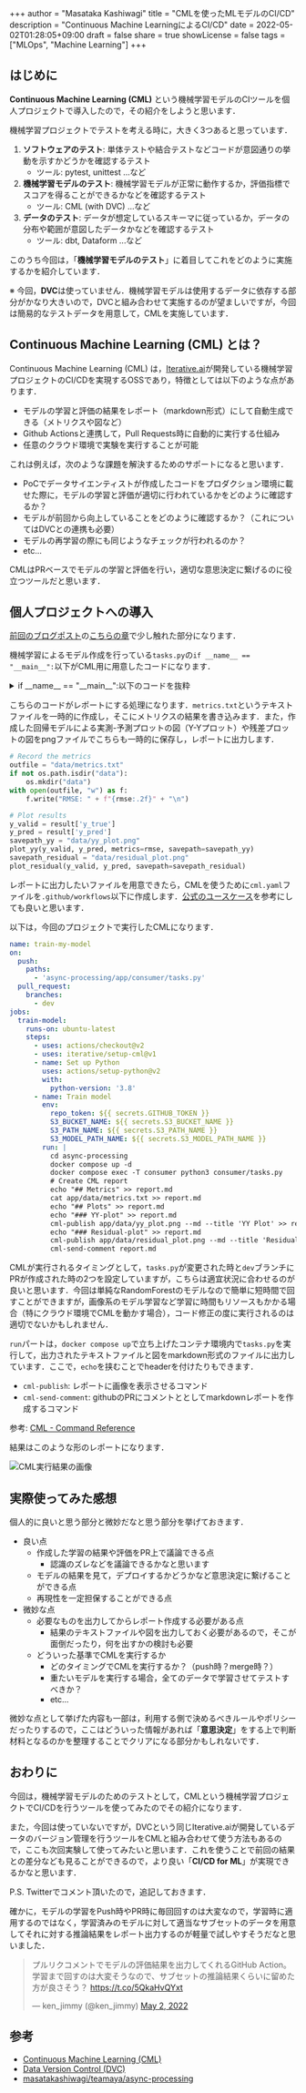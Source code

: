+++
author = "Masataka Kashiwagi"
title = "CMLを使ったMLモデルのCI/CD"
description = "Continuous Machine LearningによるCI/CD"
date = 2022-05-02T01:28:05+09:00
draft = false
share = true
showLicense = false
tags = ["MLOps", "Machine Learning"]
+++

## はじめに
**Continuous Machine Learning (CML)** という機械学習モデルのCIツールを個人プロジェクトで導入したので，その紹介をしようと思います．

機械学習プロジェクトでテストを考える時に，大きく3つあると思っています．

1. <span class="marker_yellow">**ソフトウェアのテスト**</span>: 単体テストや結合テストなどコードが意図通りの挙動を示すかどうかを確認するテスト
    - ツール: pytest, unittest ...など
2. <span class="marker_yellow">**機械学習モデルのテスト**</span>: 機械学習モデルが正常に動作するか，評価指標でスコアを得ることができるかなどを確認するテスト
    - ツール: CML (with DVC) ...など
3. <span class="marker_yellow">**データのテスト**</span>: データが想定しているスキーマに従っているか，データの分布や範囲が意図したデータかなどを確認するテスト
    - ツール: dbt, Dataform ...など

このうち今回は，「**機械学習モデルのテスト**」に着目してこれをどのように実施するかを紹介しています．

※ 今回，**DVC**は使っていません．機械学習モデルは使用するデータに依存する部分がかなり大きいので，DVCと組み合わせて実施するのが望ましいですが，今回は簡易的なテストデータを用意して，CMLを実施しています．

## Continuous Machine Learning (CML) とは？
Continuous Machine Learning (CML) は，[Iterative.ai](https://iterative.ai/)が開発している機械学習プロジェクトのCI/CDを実現するOSSであり，特徴としては以下のような点があります．

- モデルの学習と評価の結果をレポート（markdown形式）にして自動生成できる（メトリクスや図など）
- Github Actionsと連携して，Pull Requests時に自動的に実行する仕組み
- 任意のクラウド環境で実験を実行することが可能

これは例えば，次のような課題を解決するためのサポートになると思います．

- PoCでデータサイエンティストが作成したコードをプロダクション環境に載せた際に，モデルの学習と評価が適切に行われているかをどのように確認するか？
- モデルが前回から向上していることをどのように確認するか？（これについてはDVCとの連携も必要）
- モデルの再学習の際にも同じようなチェックが行われるのか？
- etc...

CMLはPRベースでモデルの学習と評価を行い，適切な意思決定に繋げるのに役立つツールだと思います．

## 個人プロジェクトへの導入
[前回のブログポスト](http://localhost:1313/portfolio/post/async-ml-processing)の[こちらの章](http://localhost:1313/portfolio/post/async-ml-processing/#consumer%E3%81%AE%E5%AE%9F%E8%A3%85)で少し触れた部分になります．

機械学習によるモデル作成を行っている`tasks.py`の`if __name__ == "__main__":`以下がCML用に用意したコードになります．

<details>
<summary>if __name__ == "__main__":以下のコードを抜粋</summary>

```python
if __name__ == "__main__":
    def plot_yy(y_valid, y_pred, metrics, savepath):
        """Vizualize the results using yy-plot
        """
        y_max = np.max(y_valid)
        y_min = np.min(y_valid)

        # calculate max and min of y_pred
        predict_y_max = np.max(y_pred)
        predict_y_min = np.min(y_pred)

        # use the smallest and largest value of either of both y_valid and y_pred
        # as the range of the vertical axis horizontal axis
        axis_max = max(y_max, predict_y_max)
        axis_min = min(y_min, predict_y_min)

        # margin of 5% of the length
        axis_max = axis_max + (axis_max - axis_min) * 0.05
        axis_min = axis_min - (axis_max - axis_min) * 0.05

        plt.figure(figsize=(10, 6))
        plt.subplots_adjust(wspace=0.2, hspace=0.3)
        plt.scatter(y_pred, y_valid, c='r', s=50, zorder=2, edgecolors=(0, 0, 0), alpha=0.6)
        plt.plot([axis_min, axis_max], [axis_min, axis_max], c="#1560bd")

        plt.xlabel('Predict Values', fontsize=20)
        plt.ylabel('True Values', fontsize=20)
        plt.title(r'RMSE=%.2f' % (metrics), fontsize=15)
        plt.tick_params(labelsize=20)
        plt.tight_layout()
        plt.grid(True)
        plt.savefig(savepath, dpi=100, bbox_inches='tight', pad_inches=0.1)
        plt.close()

    def plot_residual(y_valid, y_pred, savepath):
        residual = y_pred - y_valid
        xmax = np.max(y_pred) + (np.max(y_pred) - np.min(y_pred)) * 0.05
        xmin = np.min(y_pred) - (np.max(y_pred) - np.min(y_pred)) * 0.05

        plt.figure(figsize=(10, 6))
        plt.subplots_adjust(wspace=0.2, hspace=0.3)
        plt.scatter(y_pred, residual, c='r', s=50, zorder=2, edgecolors=(0, 0, 0), alpha=0.6)
        plt.hlines(y=0, xmin=xmin, xmax=xmax, color='#1560bd')
        plt.title('Residual Plot', fontsize=20)
        plt.xlabel('Predict Values', fontsize=20)
        plt.ylabel('Residuals', fontsize=20)
        plt.tick_params(labelsize=20)
        plt.tight_layout()
        plt.grid(True)
        plt.savefig(savepath, dpi=100, bbox_inches='tight', pad_inches=0.1)
        plt.close()

    params = {
        "model_id": "sample_test",
        "dataset_id": "test_diabetes",
        "features": ["age", "bmi", "bp", "s1", "s2", "s3", "s4", "s5", "s6"],
        "target": "target"
    }
    dataset_path = 'test/data/' + params['dataset_id'] + '.csv'
    df = pd.read_csv(dataset_path)
    result = train(df, params)

    rmse = result['metrics']['rmse']

    # Record the metrics
    outfile = "data/metrics.txt"
    if not os.path.isdir("data"):
        os.mkdir("data")
    with open(outfile, "w") as f:
        f.write("RMSE: " + f"{rmse:.2f}" + "\n")

    # Plot results
    y_valid = result['y_true']
    y_pred = result['y_pred']
    savepath_yy = "data/yy_plot.png"
    plot_yy(y_valid, y_pred, metrics=rmse, savepath=savepath_yy)
    savepath_residual = "data/residual_plot.png"
    plot_residual(y_valid, y_pred, savepath=savepath_residual)
```

</details>

こちらのコードがレポートにする処理になります．`metrics.txt`というテキストファイルを一時的に作成し，そこにメトリクスの結果を書き込みます．また，作成した回帰モデルによる実測-予測プロットの図（Y-Yプロット）や残差プロットの図をpngファイルでこちらも一時的に保存し，レポートに出力します．

```python
# Record the metrics
outfile = "data/metrics.txt"
if not os.path.isdir("data"):
    os.mkdir("data")
with open(outfile, "w") as f:
    f.write("RMSE: " + f"{rmse:.2f}" + "\n")

# Plot results
y_valid = result['y_true']
y_pred = result['y_pred']
savepath_yy = "data/yy_plot.png"
plot_yy(y_valid, y_pred, metrics=rmse, savepath=savepath_yy)
savepath_residual = "data/residual_plot.png"
plot_residual(y_valid, y_pred, savepath=savepath_residual)
```

レポートに出力したいファイルを用意できたら，CMLを使うために`cml.yaml`ファイルを`.github/workflows`以下に作成します．[公式のユースケース](https://github.com/iterative/cml_base_case)を参考にしても良いと思います．

以下は，今回のプロジェクトで実行したCMLになります．

```yml
name: train-my-model
on:
  push:
    paths:
      - 'async-processing/app/consumer/tasks.py'
  pull_request:
    branches:
      - dev
jobs:
  train-model:
    runs-on: ubuntu-latest
    steps:
      - uses: actions/checkout@v2
      - uses: iterative/setup-cml@v1
      - name: Set up Python
        uses: actions/setup-python@v2
        with:
          python-version: '3.8'
      - name: Train model
        env:
          repo_token: ${{ secrets.GITHUB_TOKEN }}
          S3_BUCKET_NAME: ${{ secrets.S3_BUCKET_NAME }}
          S3_PATH_NAME: ${{ secrets.S3_PATH_NAME }}
          S3_MODEL_PATH_NAME: ${{ secrets.S3_MODEL_PATH_NAME }}
        run: |
          cd async-processing
          docker compose up -d
          docker compose exec -T consumer python3 consumer/tasks.py
          # Create CML report
          echo "## Metrics" >> report.md
          cat app/data/metrics.txt >> report.md
          echo "## Plots" >> report.md
          echo "### YY-plot" >> report.md
          cml-publish app/data/yy_plot.png --md --title 'YY Plot' >> report.md
          echo "### Residual-plot" >> report.md
          cml-publish app/data/residual_plot.png --md --title 'Residual Plot' >> report.md
          cml-send-comment report.md
```

CMLが実行されるタイミングとして，`tasks.py`が変更された時と`dev`ブランチにPRが作成された時の2つを設定していますが，こちらは適宜状況に合わせるのが良いと思います．今回は単純なRandomForestのモデルなので簡単に短時間で回すことができますが，画像系のモデル学習など学習に時間もリソースもかかる場合（特にクラウド環境でCMLを動かす場合），コード修正の度に実行されるのは適切でないかもしれません．

`run`パートは，`docker compose up`で立ち上げたコンテナ環境内で`tasks.py`を実行して，出力されたテキストファイルと図をmarkdown形式のファイルに出力しています．ここで，`echo`を挟むことでheaderを付けたりもできます．

- `cml-publish`: レポートに画像を表示させるコマンド
- `cml-send-comment`: githubのPRにコメントととしてmarkdownレポートを作成するコマンド

参考: [CML - Command Reference](https://cml.dev/doc/ref)

結果はこのような形のレポートになります．

![CML実行結果の画像](../../img/cml-img1.png "CMLサンプル画像")

## 実際使ってみた感想
個人的に良いと思う部分と微妙だなと思う部分を挙げておきます．

- 良い点
    - 作成した学習の結果や評価をPR上で議論できる点
        - 認識のズレなどを議論できるかなと思います
    - モデルの結果を見て，デプロイするかどうかなど意思決定に繋げることができる点
    - 再現性を一定担保することができる点
- 微妙な点
    - 必要なものを出力してからレポート作成する必要がある点
        - 結果のテキストファイルや図を出力しておく必要があるので，そこが面倒だったり，何を出すかの検討も必要
    - どういった基準でCMLを実行するか
        - どのタイミングでCMLを実行するか？（push時？merge時？）
        - 重たいモデルを実行する場合，全てのデータで学習させてテストすべきか？
        - etc...

微妙な点として挙げた内容も一部は，利用する側で決めるべきルールやポリシーだったりするので，ここはどういった情報があれば「**意思決定**」をする上で判断材料となるのかを整理することでクリアになる部分かもしれないです．

## おわりに
今回は，機械学習モデルのためのテストとして，CMLという機械学習プロジェクトでCI/CDを行うツールを使ってみたのでその紹介になります．

また，今回は使っていないですが，DVCという同じIterative.aiが開発しているデータのバージョン管理を行うツールをCMLと組み合わせて使う方法もあるので，ここも次回実験して使ってみたいと思います．これを使うことで前回の結果との差分なども見ることができるので，より良い「<span class="marker_yellow">**CI/CD for ML**</span>」が実現できるかなと思います．

P.S. Twitterでコメント頂いたので，追記しておきます．

確かに，モデルの学習をPush時やPR時に毎回回すのは大変なので，学習時に適用するのではなく，学習済みのモデルに対して適当なサブセットのデータを用意してそれに対する推論結果をレポート出力するのが軽量で試しやすそうだなと思いました．

<blockquote class="twitter-tweet" data-partner="tweetdeck"><p lang="ja" dir="ltr">プルリクコメントでモデルの評価結果を出力してくれるGitHub Action。学習まで回すのは大変そうなので、サブセットの推論結果くらいに留めた方が良さそう？ <a href="https://t.co/5QkaHvQYxt">https://t.co/5QkaHvQYxt</a></p>&mdash; ken_jimmy (@ken_jimmy) <a href="https://twitter.com/ken_jimmy/status/1520939687275540480?ref_src=twsrc%5Etfw">May 2, 2022</a></blockquote>

## 参考
- [Continuous Machine Learning (CML)](https://cml.dev/)
- [Data Version Control (DVC)](https://dvc.org/)
- [masatakashiwagi/teamaya/async-processing](https://github.com/masatakashiwagi/teamaya/tree/main/async-processing)